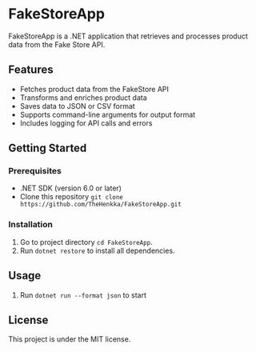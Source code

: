 # FakeStoreApp

FakeStoreApp is a .NET application that retrieves and processes product data from the Fake Store API.

## Features

- Fetches product data from the FakeStore API
- Transforms and enriches product data
- Saves data to JSON or CSV format
- Supports command-line arguments for output format
- Includes logging for API calls and errors

## Getting Started

### Prerequisites

  - .NET SDK (version 6.0 or later)
  - Clone this repository `git clone https://github.com/TheHenkka/FakeStoreApp.git`

### Installation

  1. Go to project directory `cd FakeStoreApp`.
  2. Run `dotnet restore` to install all dependencies.
     
## Usage

  1. Run `dotnet run --format json` to start

## License

This project is under the MIT license.
